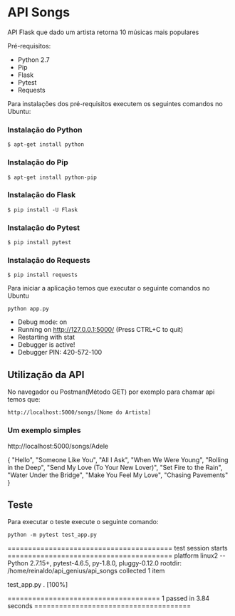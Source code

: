 # API Songs
API Flask que dado um artista retorna 10 músicas mais populares

Pré-requisitos:
- Python 2.7
- Pip
- Flask
- Pytest
- Requests

Para instalações dos pré-requisitos executem os seguintes comandos no Ubuntu:

### Instalação do Python

`$ apt-get install python`

### Instalação do Pip

`$ apt-get install python-pip`

### Instalação do Flask

`$ pip install -U Flask`

### Instalação do Pytest

`$ pip install pytest`

### Instalação do Requests

`$ pip install requests`

Para iniciar a aplicação temos que executar o seguinte comandos no Ubuntu

`python app.py`

* Debug mode: on
* Running on http://127.0.0.1:5000/ (Press CTRL+C to quit)
* Restarting with stat
* Debugger is active!
* Debugger PIN: 420-572-100

## Utilização da API

No navegador ou Postman(Método GET) por exemplo para chamar api temos que:

`http://localhost:5000/songs/[Nome do Artista]`

### Um exemplo simples

http://localhost:5000/songs/Adele

{
    "Hello",
    "Someone Like You",
    "All I Ask",
    "When We Were Young",
    "Rolling in the Deep",
    "Send My Love (To Your New Lover)",
    "Set Fire to the Rain",
    "Water Under the Bridge",
    "Make You Feel My Love",
    "Chasing Pavements"
}

## Teste

Para executar o teste execute o seguinte comando:

`python -m pytest test_app.py`

======================================== test session starts ========================================
platform linux2 -- Python 2.7.15+, pytest-4.6.5, py-1.8.0, pluggy-0.12.0
rootdir: /home/reinaldo/api_genius/api_songs
collected 1 item                                                                                    

test_app.py .                                                                                 [100%]

===================================== 1 passed in 3.84 seconds ======================================
